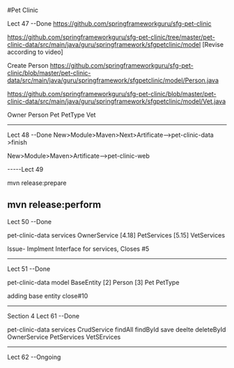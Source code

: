 #Pet Clinic


Lect 47 --Done
https://github.com/springframeworkguru/sfg-pet-clinic

https://github.com/springframeworkguru/sfg-pet-clinic/tree/master/pet-clinic-data/src/main/java/guru/springframework/sfgpetclinic/model
[Revise according to video]

Create Person
https://github.com/springframeworkguru/sfg-pet-clinic/blob/master/pet-clinic-data/src/main/java/guru/springframework/sfgpetclinic/model/Person.java

https://github.com/springframeworkguru/sfg-pet-clinic/blob/master/pet-clinic-data/src/main/java/guru/springframework/sfgpetclinic/model/Vet.java

Owner
Person
Pet
PetType
Vet

--------

Lect 48  --Done
New>Module>Maven>Next>Artificate-->pet-clinic-data >finish

New>Module>Maven>Artificate-->pet-clinic-web


-----Lect 49

mvn release:prepare

<scm>
    
    
mvn release:perform
---------

Lect 50 --Done

pet-clinic-data
    services
        OwnerService [4.18]
        PetServices [5.15]
        VetServices

Issue- Implment Interface for services, Closes #5

-----------

Lect 51  --Done

pet-clinic-data
    model
        BaseEntity [2]
        Person [3]
        Pet
        PetType
        
adding base entity close#10        

-------
Section 4
Lect 61  --Done

pet-clinic-data
    services
        CrudService
            findAll
            findById
            save
            deelte
            deleteById
        OwnerService
        PetServices
        VetSErvices
        
---------------------
Lect 62 --Ongoing

        

        